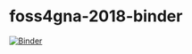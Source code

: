 # foss4gna-2018-binder

[![Binder](https://mybinder.org/badge.svg)](https://mybinder.org/v2/gh/chambbj/foss4gna-2018-binder/master)
